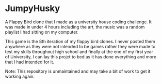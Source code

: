 # JumpyHusky
A Flappy Bird clone that I made as a university house coding challenge. It was made in under 4 hours including the art, the music was a random playlist I had sitting on my computer.

This game is the 8th iteration of my flappy bird clones. I never posted them anywhere as they were not intended to be games rather they were made to test my skills throughout high school and finally at the end of my first year of University, I can lay this projct to bed as it has done everything and more that I had intended for it.

Note: This repository is unmaintained and may take a bit of work to get it working again.
